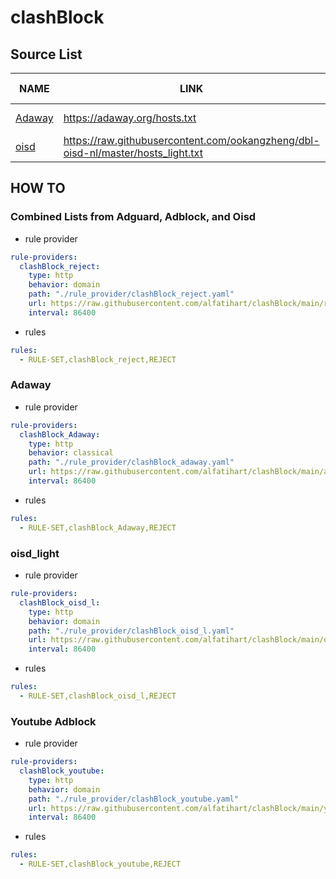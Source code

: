 # clashBlock

## Source List

NAME | LINK | UPDATE | RULES COUNT
------------ | ------------- | ------------- | -------------
[Adaway](https://adaway.org/) | https://adaway.org/hosts.txt | **15-09-21** | 8122
[oisd](https://oisd.nl/) | https://raw.githubusercontent.com/ookangzheng/dbl-oisd-nl/master/hosts_light.txt | **16-09-21** | 90339

## HOW TO

### Combined Lists from Adguard, Adblock, and Oisd

* rule provider
```yaml
rule-providers:
  clashBlock_reject:
    type: http
    behavior: domain
    path: "./rule_provider/clashBlock_reject.yaml"
    url: https://raw.githubusercontent.com/alfatihart/clashBlock/main/rule-provider_reject.yaml
    interval: 86400
```

* rules
```yaml
rules:
  - RULE-SET,clashBlock_reject,REJECT
```

### Adaway

* rule provider
```yaml
rule-providers:
  clashBlock_Adaway:
    type: http
    behavior: classical
    path: "./rule_provider/clashBlock_adaway.yaml"
    url: https://raw.githubusercontent.com/alfatihart/clashBlock/main/adaway.yaml
    interval: 86400
```

* rules
```yaml
rules:
  - RULE-SET,clashBlock_Adaway,REJECT
```

### oisd_light

* rule provider
```yaml
rule-providers:
  clashBlock_oisd_l:
    type: http
    behavior: domain
    path: "./rule_provider/clashBlock_oisd_l.yaml"
    url: https://raw.githubusercontent.com/alfatihart/clashBlock/main/oisd_light.yaml
    interval: 86400
```

* rules
```yaml
rules:
  - RULE-SET,clashBlock_oisd_l,REJECT
```

### Youtube Adblock

* rule provider
```yaml
rule-providers:
  clashBlock_youtube:
    type: http
    behavior: domain
    path: "./rule_provider/clashBlock_youtube.yaml"
    url: https://raw.githubusercontent.com/alfatihart/clashBlock/main/youtube_adblock.yaml
    interval: 86400
```

* rules
```yaml
rules:
  - RULE-SET,clashBlock_youtube,REJECT
```
